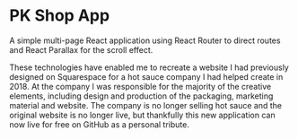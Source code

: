 # PK Shop App

A simple multi-page React application using React Router to direct routes and React Parallax for the scroll effect.

These technologies have enabled me to recreate a website I had previously designed on Squarespace for a hot sauce company I had helped create in 2018. At the company I was responsible for the majority of the creative elements, including design and production of the packaging, marketing material and website. The company is no longer selling hot sauce and the original website is no longer live, but thankfully this new application can now live for free on GitHub as a personal tribute.
